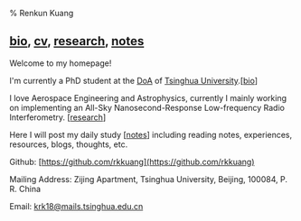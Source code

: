 % Renkun Kuang

## [bio](https://rkkuang.github.io/bio_me.html), [cv](https://rkkuang.github.io/cv.pdf), [research](https://rkkuang.github.io/research_me.html), [notes](https://rkkuang.github.io/notes)

Welcome to my homepage!

I'm currently a PhD student at the [DoA](http://astro.tsinghua.edu.cn/) of [Tsinghua University](https://www.tsinghua.edu.cn/publish/thu2018en/index.html).[[bio](https://rkkuang.github.io/bio_me.html)]

I love Aerospace Engineering and Astrophysics, currently I mainly working on implementing an All-Sky Nanosecond-Response Low-frequency Radio Interferometry. [[research](https://rkkuang.github.io/research_me.html)]

Here I will post my daily study [[notes](https://rkkuang.github.io/notes)] including reading notes, experiences, resources, blogs, thoughts, etc.



<script type="text/javascript" src="//rf.revolvermaps.com/0/0/1.js?i=5ql9o894hut&amp;s=260&amp;m=0&amp;v=true&amp;r=false&amp;b=000000&amp;n=false&amp;c=ff0000" async="async"></script>
Github: [https://github.com/rkkuang](https://github.com/rkkuang)

Mailing Address: Zijing Apartment, Tsinghua University, Beijing, 100084, P. R. China

Email: krk18@mails.tsinghua.edu.cn
